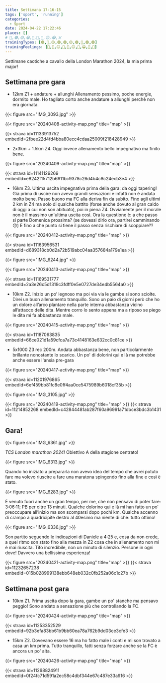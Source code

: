 ```yaml
---
title: Settimana 17-16-15
tags: ['sport', 'running']
categories:
  - Sport
date: 2024-04-22 17:22:46
places: []
# 🔴,🟢,🟡,😀,🙁,🫤,🙂,😐,😭,☠️
trainingTypes: [🟢,🔴,🟡,🟢,🟢,🟡,🟢,🏁,🟢,🟢]
trainingFeelings: [🙂,🙂,😐,🙂,🙂,😐,🙂,😀,🙂,🙂]
---
```

<!--more--> 

Settimane caotiche a cavallo della London Marathon 2024, la mia prima major!

## Settimana pre gara

- 12km Z1 + andature + allunghi
Allenamento pessimo, poche energie, dormito male. Ho tagliato corto anche andature a allunghi perchè non era giornata.

{{< figure src="IMG_3093.jpg" >}}

{{< figure src="20240408-activity-map.png" title="map" >}}

{{< strava id=11133913752 embedId=2fbee22d4fd4bba80ecc4cdaa25009f218428949 >}}

- 2x3km + 1.5km Z4.
Oggi invece allenamento bello impegnativo ma finito bene.

{{< figure src="20240409-activity-map.png" title="map" >}}

{{< strava id=11141129269 embedId=e8242f15712b6911bc9378c26d4b4c8c24ecb3e4 >}}

- 16km Z3.
Ultima uscita impegnativa prima della gara: da oggi tapering!
Già prima di uscire non avevo grandi sensazioni e infatti non è andata molto bene. Passo buono ma FC alla deriva fin da subito. Fino agli ultimi 2 km in Z4 ma solo di qualche battito (forse anche dovuto al gran caldo di oggi a cui non son abituato), poi in piena Z4.
Ovviamente per il morale non è il massimo un'ultima uscita così. Ora la questione è: a che passo si parte Domenica prossima? (se dovessi dirlo ora, partirei camminando 😞) E fino a che punto si tiene il passo senza rischiare di scoppiare??

{{< figure src="20240412-activity-map.png" title="map" >}}

{{< strava id=11163956531 embedId=d689318cb0d2a72b519abc04aa357684a179e1ea >}}

{{< figure src="IMG_6244.jpg" >}}

{{< figure src="20240413-activity-map.png" title="map" >}}

{{< strava id=11169531777 embedId=2a3e26c5d1319c3fdff0e5e0727de34e4b5564a0 >}}

- 10km Z2. Inizio un po’ legnoso ma poi via via le gambe si sono sciolte. Direi un buon allenamento tranquillo.
Sono un paio di giorni però che ho un dolore all’arco plantare nella parte interna abbastanza vicino all’attacco delle dita. Mentre corro lo sento appena ma a riposo se piego le dita mi fa abbastanza male.

{{< figure src="20240415-activity-map.png" title="map" >}}

{{< strava id=11187063835 embedId=66ce021d1a59cfca7a73c4148163e632cc0c81ce >}}

- 5x1000 Z3 rec 200m.
Andata abbastanza bene, non particolarmente brillante nonostante lo scarico.
Un po' di dolorini qui e là ma potrebbe anche essere l'ansia pre-gara

{{< figure src="20240417-activity-map.png" title="map" >}}

{{< strava id=11201976865 embedId=6ef459bb81fc8e0ff4aa0ce5475989b6018cf35b >}}

{{< figure src="IMG_3105.jpg" >}}

{{< figure src="20240419-activity-map.png" title="map" >}}
{{< strava id=11214852268 embedId=c42844481ab287f60a96991a71dbce3bdc3b1431 >}}

## Gara!

{{< figure src="IMG_6361.jpg" >}}

*TCS London marathon 2024!*
Obiettivo A della stagione centrato!

{{< figure src="IMG_6313.jpg" >}}

Quando ho iniziato a prepararla non avevo idea del tempo che avrei potuto fare ma volevo riuscire a fare una maratona spingendo fino alla fine e così è stato.

{{< figure src="IMG_6283.jpg" >}}

È venuto fuori anche un gran tempo, per me, che non pensavo di poter fare: 3:06:11; PB per oltre 13 minuti.
Qualche dolorino qui e là mi han fatto un po’ preoccupare all’inizio ma son scomparsi dopo pochi km.  Qualche accenno di crampo a quadricipite destro al 40esimo ma niente di che: tutto ottimo!

{{< figure src="IMG_6336.jpg" >}}

Son partito seguendo le indicazioni di Daniele a 4:25 e, cosa da non crede, a quel ritmo son stato fino alla mezza in Z2 cosa che in allenamento non mi è mai riuscita.
Tifo incredibile, non un minuto di silenzio. Persone in ogni dove!
Davvero una bellissima esperienza!

{{< figure src="20240421-activity-map.png" title="map" >}}
{{< strava id=11232657238 embedId=015b028999138ebb648eb032c0fb252a06c1c27b >}}

## Settimana post gara

- 10km Z1. Prima uscita dopo la gara, gambe un po' stanche ma pensavo peggio! Sono andato a sensazione più che controllando la FC.

{{< figure src="20240424-activity-map.png" title="map" >}}

{{< strava id=11253352529 embedId=92b3efa83bb61b9bb60ea78a762b9dd03ce3cfe3 >}}

- 15km Z2. Dovevano essere 16 ma ho fatto male i conti e mi son trovato a casa un km prima.
Tutto tranquillo, fatti senza forzare anche se la FC è ancora un po' alta.


{{< figure src="20240426-activity-map.png" title="map" >}}

{{< strava id=11268824911 embedId=0f24fc71d591a2ec58c4dbf344e67c487e33a916 >}}

